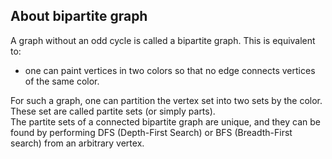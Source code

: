 ## About bipartite graph

A graph without an odd cycle is called a bipartite graph. This is equivalent to:

- one can paint vertices in two colors so that no edge connects vertices of the same color.

For such a graph, one can partition the vertex set into two sets by the color. These set are called partite sets (or simply parts).  
The partite sets of a connected bipartite graph are unique, and they can be found by performing DFS (Depth-First Search) or BFS (Breadth-First search) from an arbitrary vertex.